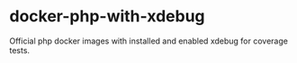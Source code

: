 # docker-php-with-xdebug
Official php docker images with installed and enabled xdebug for coverage tests.
